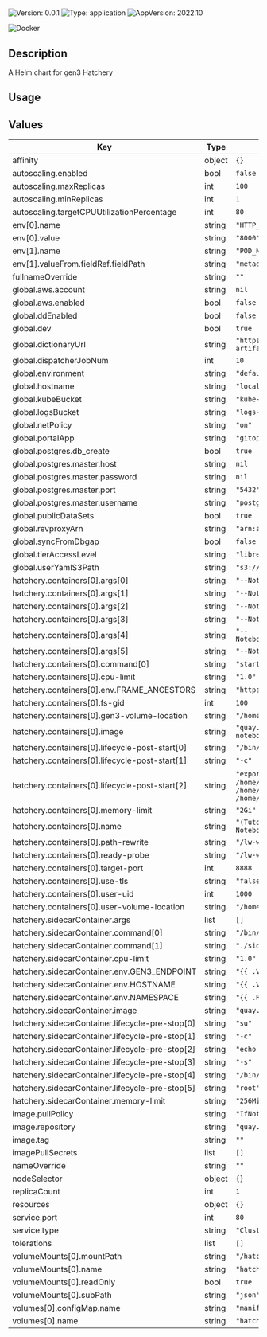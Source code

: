 # <no value>

![Version: 0.0.1](https://img.shields.io/badge/Version-0.0.1-informational?style=for-the-badge)
![Type: application](https://img.shields.io/badge/Type-application-informational?style=for-the-badge)
![AppVersion: 2022.10](https://img.shields.io/badge/AppVersion-2022.10-informational?style=for-the-badge)

![Docker](https://img.shields.io/badge/docker-2496ED?style=for-the-badge&logo=docker&logoColor=white)

## Description

A Helm chart for gen3 Hatchery

## Usage
<fill out>

## Values

| Key | Type | Default | Description |
|-----|------|---------|-------------|
| affinity | object | `{}` |  |
| autoscaling.enabled | bool | `false` |  |
| autoscaling.maxReplicas | int | `100` |  |
| autoscaling.minReplicas | int | `1` |  |
| autoscaling.targetCPUUtilizationPercentage | int | `80` |  |
| env[0].name | string | `"HTTP_PORT"` |  |
| env[0].value | string | `"8000"` |  |
| env[1].name | string | `"POD_NAMESPACE"` |  |
| env[1].valueFrom.fieldRef.fieldPath | string | `"metadata.namespace"` |  |
| fullnameOverride | string | `""` |  |
| global.aws.account | string | `nil` |  |
| global.aws.enabled | bool | `false` |  |
| global.ddEnabled | bool | `false` |  |
| global.dev | bool | `true` |  |
| global.dictionaryUrl | string | `"https://s3.amazonaws.com/dictionary-artifacts/datadictionary/develop/schema.json"` |  |
| global.dispatcherJobNum | int | `10` |  |
| global.environment | string | `"default"` |  |
| global.hostname | string | `"localhost"` |  |
| global.kubeBucket | string | `"kube-gen3"` |  |
| global.logsBucket | string | `"logs-gen3"` |  |
| global.netPolicy | string | `"on"` |  |
| global.portalApp | string | `"gitops"` |  |
| global.postgres.db_create | bool | `true` |  |
| global.postgres.master.host | string | `nil` |  |
| global.postgres.master.password | string | `nil` |  |
| global.postgres.master.port | string | `"5432"` |  |
| global.postgres.master.username | string | `"postgres"` |  |
| global.publicDataSets | bool | `true` |  |
| global.revproxyArn | string | `"arn:aws:acm:us-east-1:123456:certificate"` |  |
| global.syncFromDbgap | bool | `false` |  |
| global.tierAccessLevel | string | `"libre"` |  |
| global.userYamlS3Path | string | `"s3://cdis-gen3-users/test/user.yaml"` |  |
| hatchery.containers[0].args[0] | string | `"--NotebookApp.base_url=/lw-workspace/proxy/"` |  |
| hatchery.containers[0].args[1] | string | `"--NotebookApp.default_url=/lab"` |  |
| hatchery.containers[0].args[2] | string | `"--NotebookApp.password=''"` |  |
| hatchery.containers[0].args[3] | string | `"--NotebookApp.token=''"` |  |
| hatchery.containers[0].args[4] | string | `"--NotebookApp.shutdown_no_activity_timeout=5400"` |  |
| hatchery.containers[0].args[5] | string | `"--NotebookApp.quit_button=False"` |  |
| hatchery.containers[0].command[0] | string | `"start-notebook.sh"` |  |
| hatchery.containers[0].cpu-limit | string | `"1.0"` |  |
| hatchery.containers[0].env.FRAME_ANCESTORS | string | `"https://{{ .Values.global.hostname }}"` |  |
| hatchery.containers[0].fs-gid | int | `100` |  |
| hatchery.containers[0].gen3-volume-location | string | `"/home/jovyan/.gen3"` |  |
| hatchery.containers[0].image | string | `"quay.io/cdis/heal-notebooks:combined_tutorials__latest"` |  |
| hatchery.containers[0].lifecycle-post-start[0] | string | `"/bin/sh"` |  |
| hatchery.containers[0].lifecycle-post-start[1] | string | `"-c"` |  |
| hatchery.containers[0].lifecycle-post-start[2] | string | `"export IAM=`whoami`; rm -rf /home/$IAM/pd/dockerHome; rm -rf /home/$IAM/pd/lost+found; ln -s /data /home/$IAM/pd/; true"` |  |
| hatchery.containers[0].memory-limit | string | `"2Gi"` |  |
| hatchery.containers[0].name | string | `"(Tutorials) Example Analysis Jupyter Lab Notebooks"` |  |
| hatchery.containers[0].path-rewrite | string | `"/lw-workspace/proxy/"` |  |
| hatchery.containers[0].ready-probe | string | `"/lw-workspace/proxy/"` |  |
| hatchery.containers[0].target-port | int | `8888` |  |
| hatchery.containers[0].use-tls | string | `"false"` |  |
| hatchery.containers[0].user-uid | int | `1000` |  |
| hatchery.containers[0].user-volume-location | string | `"/home/jovyan/pd"` |  |
| hatchery.sidecarContainer.args | list | `[]` |  |
| hatchery.sidecarContainer.command[0] | string | `"/bin/bash"` |  |
| hatchery.sidecarContainer.command[1] | string | `"./sidecar.sh"` |  |
| hatchery.sidecarContainer.cpu-limit | string | `"1.0"` |  |
| hatchery.sidecarContainer.env.GEN3_ENDPOINT | string | `"{{ .Values.global.hostname }}"` |  |
| hatchery.sidecarContainer.env.HOSTNAME | string | `"{{ .Values.global.hostname }}"` |  |
| hatchery.sidecarContainer.env.NAMESPACE | string | `"{{ .Release.Namespace }}"` |  |
| hatchery.sidecarContainer.image | string | `"quay.io/cdis/ecs-ws-sidecar:master"` |  |
| hatchery.sidecarContainer.lifecycle-pre-stop[0] | string | `"su"` |  |
| hatchery.sidecarContainer.lifecycle-pre-stop[1] | string | `"-c"` |  |
| hatchery.sidecarContainer.lifecycle-pre-stop[2] | string | `"echo test"` |  |
| hatchery.sidecarContainer.lifecycle-pre-stop[3] | string | `"-s"` |  |
| hatchery.sidecarContainer.lifecycle-pre-stop[4] | string | `"/bin/sh"` |  |
| hatchery.sidecarContainer.lifecycle-pre-stop[5] | string | `"root"` |  |
| hatchery.sidecarContainer.memory-limit | string | `"256Mi"` |  |
| image.pullPolicy | string | `"IfNotPresent"` |  |
| image.repository | string | `"quay.io/cdis/hatchery"` |  |
| image.tag | string | `""` |  |
| imagePullSecrets | list | `[]` |  |
| nameOverride | string | `""` |  |
| nodeSelector | object | `{}` |  |
| replicaCount | int | `1` |  |
| resources | object | `{}` |  |
| service.port | int | `80` |  |
| service.type | string | `"ClusterIP"` |  |
| tolerations | list | `[]` |  |
| volumeMounts[0].mountPath | string | `"/hatchery.json"` |  |
| volumeMounts[0].name | string | `"hatchery-config"` |  |
| volumeMounts[0].readOnly | bool | `true` |  |
| volumeMounts[0].subPath | string | `"json"` |  |
| volumes[0].configMap.name | string | `"manifest-hatchery"` |  |
| volumes[0].name | string | `"hatchery-config"` |  |


